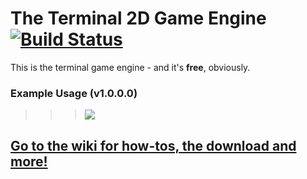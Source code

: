 # The Terminal 2D Game Engine  [![Build Status](https://travis-ci.org/JoshMiles/Termine.svg?branch=master)](https://travis-ci.org/JoshMiles/Termine)
This is the terminal game engine - and it's **free**, obviously.


### Example Usage (v1.0.0.0)



>>>![](http://i.imgur.com/TZnFGFV.gif)



## [Go to the wiki for how-tos, the download and more!](https://github.com/JoshMiles/Termine/wiki)


